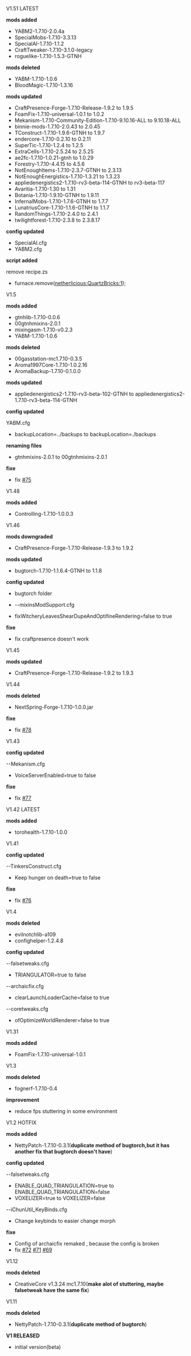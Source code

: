 V1.51 LATEST

**mods added**

* YABM2-1.7.10-2.0.4a
* SpecialMobs-1.7.10-3.3.13
* SpecialAI-1.7.10-1.1.2
* CraftTweaker-1.7.10-3.1.0-legacy
* roguelike-1.7.10-1.5.3-GTNH

**mods deleted**

* YABM-1.7.10-1.0.6
* BloodMagic-1.7.10-1.3.16

**mods updated**

* CraftPresence-Forge-1.7.10-Release-1.9.2 to 1.9.5
* FoamFix-1.7.10-universal-1.0.1 to 1.0.2
* Mekanism-1.7.10-Community-Edition-1.7.10-9.10.16-ALL to 9.10.18-ALL
* binnie-mods-1.7.10-2.0.43 to 2.0.45
* TConstruct-1.7.10-1.9.6-GTNH to 1.9.7
* endercore-1.7.10-0.2.10 to 0.2.11
* SuperTic-1.7.10-1.2.4 to 1.2.5
* ExtraCells-1.7.10-2.5.24 to 2.5.25
* ae2fc-1.7.10-1.0.21-gtnh to 1.0.29
* Forestry-1.7.10-4.4.15 to 4.5.6
* NotEnoughItems-1.7.10-2.3.7-GTNH to 2.3.13
* NotEnoughEnergistics-1.7.10-1.3.21 to 1.3.23
* appliedenergistics2-1.7.10-rv3-beta-114-GTNH to rv3-beta-117
* Avaritia-1.7.10-1.30 to 1.31
* Botania-1.7.10-1.9.10-GTNH to 1.9.11
* InfernalMobs-1.7.10-1.7.6-GTNH to 1.7.7
* LunatriusCore-1.7.10-1.1.6-GTNH to 1.1.7
* RandomThings-1.7.10-2.4.0 to 2.4.1
* twilightforest-1.7.10-2.3.8 to 2.3.8.17

**config updated**

* SpecialAI.cfg
* YABM2.cfg

**script added**

remove recipe.zs

* furnace.remove(<netherlicious:QuartzBricks:1>);

V1.5

**mods added**

* gtnhlib-1.7.10-0.0.6
* 00gtnhmixins-2.0.1
* mixingasm-1.7.10-v0.2.3
* YABM-1.7.10-1.0.6

**mods deleted**

* 00gasstation-mc1.7.10-0.3.5
* Aroma1997Core-1.7.10-1.0.2.16
* AromaBackup-1.7.10-0.1.0.0

**mods updated**

* appliedenergistics2-1.7.10-rv3-beta-102-GTNH to appliedenergistics2-1.7.10-rv3-beta-114-GTNH

**config updated**

YABM.cfg

* backupLocation=../backups to backupLocation=./backups

**renaming files**

* gtnhmixins-2.0.1 to 00gtnhmixins-2.0.1

**fixe**

* fix [#75](https://github.com/quentin452/private-minecraft-modpack/issues/75)

V1.48

**mods added**

* Controlling-1.7.10-1.0.0.3

V1.46

**mods downgraded**

* CraftPresence-Forge-1.7.10-Release-1.9.3 to 1.9.2

**mods updated**

* bugtorch-1.7.10-1.1.6.4-GTNH to 1.1.8

**config updated**

* bugtorch folder
* --mixinsModSupport.cfg

* fixWitcheryLeavesShearDupeAndOptifineRendering=false to true

**fixe**

* fix craftpresence doesn't work

V1.45

**mods updated**

* CraftPresence-Forge-1.7.10-Release-1.9.2 to 1.9.3

V1.44

**mods deleted**

* NextSpring-Forge-1.7.10-1.0.0.jar

**fixe**

* fix [#78](https://github.com/quentin452/private-minecraft-modpack/issues/78)

V1.43 

**config updated**

--Mekanism.cfg

* VoiceServerEnabled=true to false

**fixe**

* fix [#77](https://github.com/quentin452/private-minecraft-modpack/issues/77)

V1.42 LATEST

**mods added**

* torohealth-1.7.10-1.0.0

V1.41

**config updated**

--TinkersConstruct.cfg

* Keep hunger on death=true to false

**fixe**

* fix [#76](https://github.com/quentin452/private-minecraft-modpack/issues/76)

V1.4

**mods deleted**

* evilnotchlib-a109
* confighelper-1.2.4.8

**config updated**

--falsetweaks.cfg

* TRIANGULATOR=true to false

--archaicfix.cfg

* clearLaunchLoaderCache=false to true

--coretweaks.cfg

* ofOptimizeWorldRenderer=false to true

V1.31

**mods added**

* FoamFix-1.7.10-universal-1.0.1

V1.3

**mods deleted**

* fognerf-1.7.10-0.4

**improvement**

* reduce fps stuttering in some environment

V1.2 HOTFIX

**mods added**

* NettyPatch-1.7.10-0.3.1(**duplicate method of bugtorch,but it has another fix that bugtorch doesn't have**)

**config updated**

--falsetweaks.cfg

* ENABLE_QUAD_TRIANGULATION=true to ENABLE_QUAD_TRIANGULATION=false
* VOXELIZER=true to VOXELIZER=false

--iChunUtil_KeyBinds.cfg

* Change keybinds to easier change morph

**fixe**

* Config of archaicfix remaked , because the config is broken
* fix [#72](https://github.com/quentin452/private-minecraft-modpack/issues/72)  [#71](https://github.com/quentin452/private-minecraft-modpack/issues/71) [#69](https://github.com/quentin452/private-minecraft-modpack/issues/69)

V1.12

**mods deleted**

* CreativeCore v1.3.24 mc1.7.10(**make alot of stuttering, maybe falsetweak have the same fix**)

V1.11

**mods deleted**

* NettyPatch-1.7.10-0.3.1(**duplicate method of bugtorch**)

**V1 RELEASED**

* initial version(beta)

